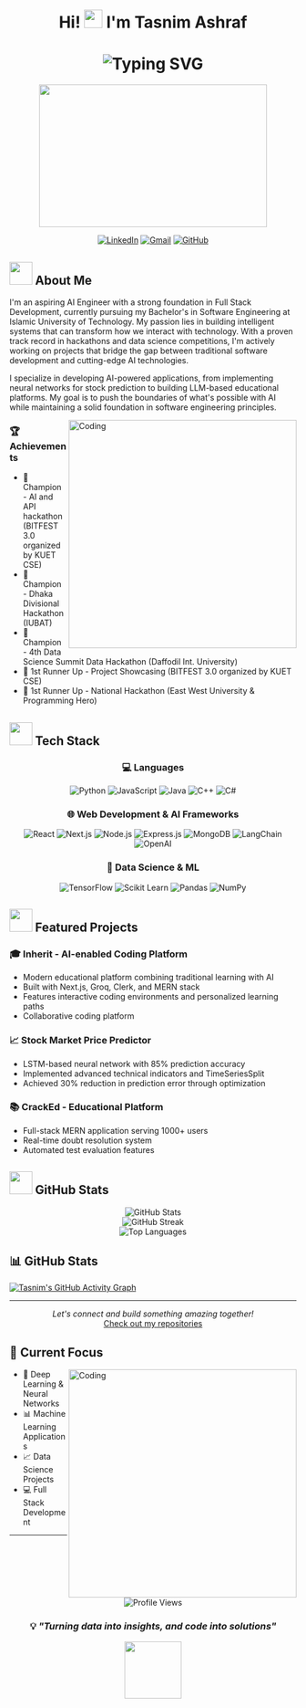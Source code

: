 <h1 align="center">Hi! <img src="https://media.giphy.com/media/hvRJCLFzcasrR4ia7z/giphy.gif" width="32"> I'm Tasnim Ashraf</h1>

# <div align="center">![Typing SVG](https://readme-typing-svg.herokuapp.com?font=Fira+Code&weight=500&size=40&pause=1000&color=6A5ACD&center=true&vCenter=true&random=false&width=600&height=100&lines=Ai+Application+Developer)</div>

<div align="center">
  <img src="https://media.giphy.com/media/qgQUggAC3Pfv687qPC/giphy.gif" width="400" height="250"/>
</div>

<div align="center">
  
[![LinkedIn](https://img.shields.io/badge/LinkedIn-0077B5?style=for-the-badge&logo=linkedin&logoColor=white)](https://www.linkedin.com/in/tasnim1834/)
[![Gmail](https://img.shields.io/badge/Gmail-D14836?style=for-the-badge&logo=gmail&logoColor=white)](mailto:tasnim.iterator34@gmail.com)
[![GitHub](https://img.shields.io/badge/GitHub-100000?style=for-the-badge&logo=github&logoColor=white)](https://github.com/codenim34)

</div>

## <img src="https://media.giphy.com/media/WUlplcMpOCEmTGBtBW/giphy.gif" width="40"> About Me
I'm an aspiring AI Engineer with a strong foundation in Full Stack Development, currently pursuing my Bachelor's in Software Engineering at Islamic University of Technology. My passion lies in building intelligent systems that can transform how we interact with technology. With a proven track record in hackathons and data science competitions, I'm actively working on projects that bridge the gap between traditional software development and cutting-edge AI technologies.

I specialize in developing AI-powered applications, from implementing neural networks for stock prediction to building LLM-based educational platforms. My goal is to push the boundaries of what's possible with AI while maintaining a solid foundation in software engineering principles.

<img align="right" alt="Coding" width="400" src="https://media.giphy.com/media/v1.Y2lkPTc5MGI3NjExcDI5Y2k2bWF1ZWx1ZHYyOWprNzF1bWF6Y2t0MXd0ZmxqZW9wYmptbiZlcD12MV9pbnRlcm5hbF9naWZfYnlfaWQmY3Q9Zw/f3iwJFOVOwuy7K6FFw/giphy.gif">

### 🏆 Achievements
- 🥇 Champion - AI and API hackathon (BITFEST 3.0 organized by KUET CSE)
- 🥇 Champion - Dhaka Divisional Hackathon (IUBAT)
- 🥇 Champion - 4th Data Science Summit Data Hackathon (Daffodil Int. University)
- 🥈 1st Runner Up - Project Showcasing (BITFEST 3.0 organized by KUET CSE)
- 🥈 1st Runner Up - National Hackathon (East West University & Programming Hero)

## <img src="https://media.giphy.com/media/QssGEmpkyEOhBCb7e1/giphy.gif" width="40"> Tech Stack

<div align="center">

### 💻 Languages
![Python](https://img.shields.io/badge/Python-3776AB?style=for-the-badge&logo=python&logoColor=white)
![JavaScript](https://img.shields.io/badge/JavaScript-F7DF1E?style=for-the-badge&logo=javascript&logoColor=black)
![Java](https://img.shields.io/badge/Java-ED8B00?style=for-the-badge&logo=openjdk&logoColor=white)
![C++](https://img.shields.io/badge/C%2B%2B-00599C?style=for-the-badge&logo=c%2B%2B&logoColor=white)
![C#](https://img.shields.io/badge/C%23-239120?style=for-the-badge&logo=c-sharp&logoColor=white)

### 🌐 Web Development & AI Frameworks
![React](https://img.shields.io/badge/React-20232A?style=for-the-badge&logo=react&logoColor=61DAFB)
![Next.js](https://img.shields.io/badge/Next.js-000000?style=for-the-badge&logo=next.js&logoColor=white)
![Node.js](https://img.shields.io/badge/Node.js-43853D?style=for-the-badge&logo=node.js&logoColor=white)
![Express.js](https://img.shields.io/badge/Express.js-404D59?style=for-the-badge)
![MongoDB](https://img.shields.io/badge/MongoDB-4EA94B?style=for-the-badge&logo=mongodb&logoColor=white)
![LangChain](https://img.shields.io/badge/🦜️_LangChain-2C2C2C?style=for-the-badge)
![OpenAI](https://img.shields.io/badge/OpenAI-412991?style=for-the-badge&logo=openai&logoColor=white)

### 🤖 Data Science & ML
![TensorFlow](https://img.shields.io/badge/TensorFlow-FF6F00?style=for-the-badge&logo=tensorflow&logoColor=white)
![Scikit Learn](https://img.shields.io/badge/scikit_learn-F7931E?style=for-the-badge&logo=scikit-learn&logoColor=white)
![Pandas](https://img.shields.io/badge/Pandas-150458?style=for-the-badge&logo=pandas&logoColor=white)
![NumPy](https://img.shields.io/badge/Numpy-013243?style=for-the-badge&logo=numpy&logoColor=white)

</div>

## <img src="https://media.giphy.com/media/iY8CRBdQXODJSCERIr/giphy.gif" width="40"> Featured Projects

### 🎓 Inherit - AI-enabled Coding Platform
- Modern educational platform combining traditional learning with AI
- Built with Next.js, Groq, Clerk, and MERN stack
- Features interactive coding environments and personalized learning paths
- Collaborative coding platform

### 📈 Stock Market Price Predictor
- LSTM-based neural network with 85% prediction accuracy
- Implemented advanced technical indicators and TimeSeriesSplit
- Achieved 30% reduction in prediction error through optimization

### 📚 CrackEd - Educational Platform
- Full-stack MERN application serving 1000+ users
- Real-time doubt resolution system
- Automated test evaluation features

## <img src="https://media.giphy.com/media/W5eoZHPpUx9sapR0eu/giphy.gif" width="40"> GitHub Stats

<div align="center">
  <img src="https://github-readme-stats.vercel.app/api?username=codenim34&show_icons=true&theme=tokyonight" alt="GitHub Stats" />
</div>

<div align="center">
  <img src="https://streak-stats.demolab.com?user=codenim34&theme=tokyonight" alt="GitHub Streak" />
</div>

<div align="center">
  <img src="https://github-readme-stats.vercel.app/api/top-langs/?username=codenim34&layout=compact&theme=tokyonight" alt="Top Languages" />
</div>

## 📊 GitHub Stats


[![Tasnim's GitHub Activity Graph](https://github-readme-activity-graph.vercel.app/graph?username=codenim34&theme=tokyo-night)](https://github.com/ashutosh00710/github-readme-activity-graph)

---

<div align="center">
  <i>Let's connect and build something amazing together!</i>
  <br>
  <a href="https://github.com/takitajwar17?tab=repositories">Check out my repositories</a>
</div>

## 🎯 Current Focus
<img align="right" alt="Coding" width="400" src="https://media.giphy.com/media/v1.Y2lkPTc5MGI3NjExcGprM2t5ZXd0bXF3NzBxbWJwOWRxcmRzZnJyZWxqZm1wbDN2NmczbiZlcD12MV9pbnRlcm5hbF9naWZfYnlfaWQmY3Q9Zw/RbDKaczqWovIugyJmW/giphy.gif">

- 🧠 Deep Learning & Neural Networks
- 📊 Machine Learning Applications
- 📈 Data Science Projects
- 💻 Full Stack Development

---

<div align="center">
  <img src="https://komarev.com/ghpvc/?username=codenim34&style=flat-square&color=blue" alt="Profile Views"/>
  
### 💡 *"Turning data into insights, and code into solutions"*

<img src="https://media.giphy.com/media/v1.Y2lkPTc5MGI3NjExYXJnOWd4NnBxaWRrOXg5Y2F6ZGJxdnJ4ZHhxMjE4NnFsNnBjMGR4dyZlcD12MV9pbnRlcm5hbF9naWZfYnlfaWQmY3Q9cw/M9gbBd9nbDrOTu1Mqx/giphy.gif" width="100"/>
</div>
